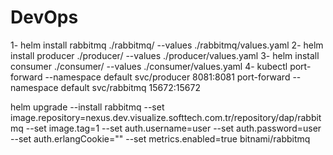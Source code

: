 # DevOps
1- helm install rabbitmq ./rabbitmq/ --values ./rabbitmq/values.yaml
2- helm install producer ./producer/ --values ./producer/values.yaml
3- helm install consumer ./consumer/ --values ./consumer/values.yaml
4- kubectl port-forward --namespace default svc/producer 8081:8081
port-forward --namespace default svc/rabbitmq 15672:15672

helm upgrade --install rabbitmq --set image.repository=nexus.dev.visualize.softtech.com.tr/repository/dap/rabbitmq --set image.tag=1 --set auth.username=user --set auth.password=user --set auth.erlangCookie="" --set metrics.enabled=true bitnami/rabbitmq